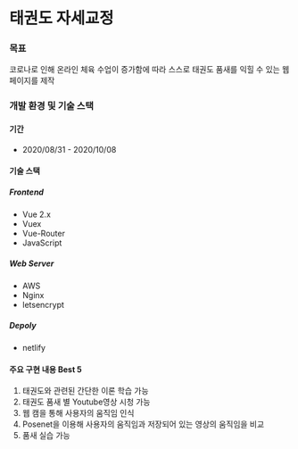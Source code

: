 # 태권도 자세교정

### 목표

코로나로 인해 온라인 체육 수업이 증가함에 따라 스스로 태권도 품새를 익힐 수 있는 웹페이지를 제작

### 개발 환경 및 기술 스택

#### 기간

- 2020/08/31 - 2020/10/08

#### 기술 스택

##### Frontend

- Vue 2.x
- Vuex
- Vue-Router
- JavaScript

##### Web Server

- AWS
- Nginx
- letsencrypt

##### Depoly

- netlify

#### 주요 구현 내용 Best 5

1. 태권도와 관련된 간단한 이론 학습 가능
2. 태권도 품새 별 Youtube영상 시청 가능
3. 웹 캠을 통해 사용자의 움직임 인식
4. Posenet을 이용해 사용자의 움직임과 저장되어 있는 영상의 움직임을 비교
5. 품새 실습 가능

